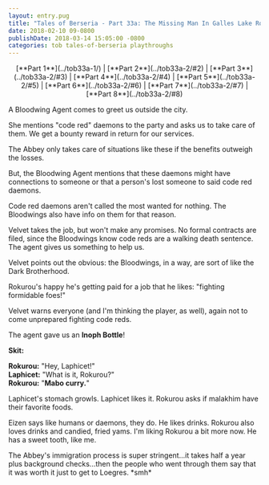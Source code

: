 ```yaml
---
layout: entry.pug
title: "Tales of Berseria - Part 33a: The Missing Man In Galles Lake Road (Part 1)"
date: 2018-02-10 09-0800
publishDate: 2018-03-14 15:05:00 -0800
categories: tob tales-of-berseria playthroughs
---
```


<p style="text-align: center;">[**Part 1**](../tob33a-1/) | [**Part 2**](../tob33a-2/#2) | [**Part 3**](../tob33a-2/#3) | [**Part 4**](../tob33a-2/#4) | [**Part 5**](../tob33a-2/#5) | [**Part 6**](../tob33a-2/#6) | [**Part 7**](../tob33a-2/#7) | [**Part 8**](../tob33a-2/#8)</p>

<a name="1"></a>

A Bloodwing Agent comes to greet us outside the city.

She mentions "code red" daemons to the party and asks us to take care of them. We get a bounty reward in return for our services.

The Abbey only takes care of situations like these if the benefits outweigh the losses.

But, the Bloodwing Agent mentions that these daemons might have connections to someone or that a person's lost someone to said code red daemons.

Code red daemons aren't called the most wanted for nothing. The Bloodwings also have info on them for that reason.

Velvet takes the job, but won't make any promises. No formal contracts are filed, since the Bloodwings know code reds are a walking death sentence. The agent gives us something to help us.

Velvet points out the obvious: the Bloodwings, in a way, are sort of like the Dark Brotherhood.

Rokurou's happy he's getting paid for a job that he likes: "fighting formidable foes!"

Velvet warns everyone (and I'm thinking the player, as well), again not to come unprepared fighting code reds.

The agent gave us an **Inoph Bottle**!

**Skit:**

**Rokurou:** "Hey, Laphicet!"<br/>
**Laphicet:** "What is it, Rokurou?"<br/>
**Rokurou:** "**Mabo curry.**"

Laphicet's stomach growls. Laphicet likes it. Rokurou asks if malakhim have their favorite foods.

Eizen says like humans or daemons, they do. He likes drinks. Rokurou also loves drinks and candied, fried yams. I'm liking Rokurou a bit more now. He has a sweet tooth, like me.

The Abbey's immigration process is super stringent...it takes half a year plus background checks...then the people who went through them say that it was worth it just to get to Loegres. \*smh\* 